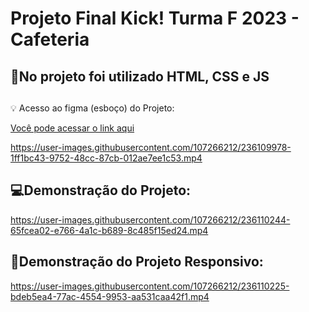# Projeto Final Kick! Turma F 2023 - Cafeteria 

## 📌No projeto foi utilizado HTML, CSS e JS

##

💡 Acesso ao figma (esboço) do Projeto:

[Você pode acessar o link aqui](https://www.figma.com/file/b7uiJBcaR45OTE8zOSnYaf/Projeto-Final-KIck!?node-id=0-1&t=1Mn9zfDhZdRJVHVr-0)


https://user-images.githubusercontent.com/107266212/236109978-1ff1bc43-9752-48cc-87cb-012ae7ee1c53.mp4



##

## 💻Demonstração do Projeto:

https://user-images.githubusercontent.com/107266212/236110244-65fcea02-e766-4a1c-b689-8c485f15ed24.mp4

## 📱Demonstração do Projeto Responsivo:

https://user-images.githubusercontent.com/107266212/236110225-bdeb5ea4-77ac-4554-9953-aa531caa42f1.mp4
